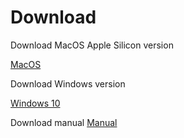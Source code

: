 # Download

Download MacOS Apple Silicon version

<a href='https://www.jianguoyun.com/p/DahrmbwQ-MmzBhidqtAEIAA'>MacOS</a>

Download Windows version

<a href='https://www.jianguoyun.com/p/DQ2PjiIQ-MmzBhiXqtAEIAA'>Windows 10</a>

Download manual
<a href="/Slice3.0 manual.pdf" download>Manual</a>